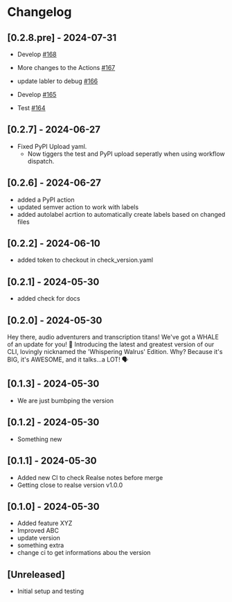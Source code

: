# Changelog

## [0.2.8.pre] - 2024-07-31

- Develop [#168](https://github.com/JSchmie/versioning-test-repo/pull/168)

- More changes to the Actions [#167](https://github.com/JSchmie/versioning-test-repo/pull/167)

- update labler to debug [#166](https://github.com/JSchmie/versioning-test-repo/pull/166)

- Develop [#165](https://github.com/JSchmie/versioning-test-repo/pull/165)

- Test [#164](https://github.com/JSchmie/versioning-test-repo/pull/164)

## [0.2.7] - 2024-06-27
- Fixed PyPI Upload yaml.
    - Now tiggers the test and PyPI upload seperatly when using workflow dispatch. 
## [0.2.6] - 2024-06-27

- added a PyPI action
- updated semver action to work with labels
- added autolabel acrtion to automatically create labels based on changed files

## [0.2.2] - 2024-06-10

- added token to checkout in check_version.yaml

## [0.2.1] - 2024-05-30

- added check for docs

## [0.2.0] - 2024-05-30

Hey there, audio adventurers and transcription titans! We've got a WHALE of an update for you! 🐋 Introducing the latest and greatest version of our CLI, lovingly nicknamed the 'Whispering Walrus' Edition. Why? Because it's BIG, it's AWESOME, and it talks...a LOT! 🗣️

## [0.1.3] - 2024-05-30

- We are just bumbping the version

## [0.1.2] - 2024-05-30

- Something new

## [0.1.1] - 2024-05-30

- Added new CI to check Realse notes before merge
- Getting close to realse version v1.0.0

## [0.1.0] - 2024-05-30

- Added feature XYZ
- Improved ABC
- update version
- something extra
- change ci to get informations abou the version

## [Unreleased]

- Initial setup and testing
